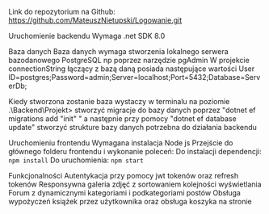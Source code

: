 Link do repozytorium na Github: https://github.com/MateuszNietupski/Logowanie.git

Uruchomienie backendu
Wymaga .net SDK 8.0

Baza danych
Baza danych wymaga stworzenia lokalnego serwera bazodanowego PostgreSQL np poprzez narzędzie pgAdmin
W projekcie connectionString łączący z bazą daną posiada następujące wartości
User ID=postgres;Password=admin;Server=localhost;Port=5432;Database=ServerDb;

Kiedy stworzona zostanie baza wystaczy w terminalu na poziomie .\Backend\Projekt> stworzyć migracje do bazy danych poprzez "dotnet ef migrations add "init" "
a następnie przy pomocy "dotnet ef database update" stworzyć strukture bazy danych potrzebna do działania backendu


Uruchomieniu frontendu 
Wymagana instalacja Node js
Przejście do głównego folderu frontendu i wykonanie poleceń:
Do instalacji dependencji: `npm install`
Do uruchomienia: `npm start` 

Funkcjonalności 
Autentykacja przy pomocy jwt tokenów oraz refresh tokenów
Responsywna galeria zdjęć z sortowaniem kolejności wyświetlania 
Forum z dynamicznymi kategoriami i podkategoriami postów 
Obsługa wypożyczeń książek przez użytkownika oraz obsługa koszyka na stronie
